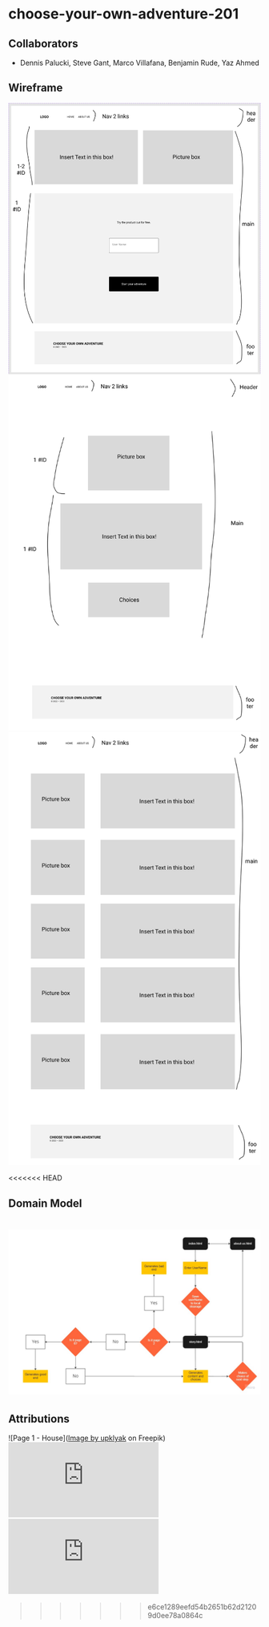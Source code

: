 # choose-your-own-adventure-201

## Collaborators
- Dennis Palucki, Steve Gant, Marco Villafana, Benjamin Rude, Yaz Ahmed

## Wireframe

![Home page](./img/Home_pg1.png)
![Adventure page](./img/Adventure_pg2.png)
![About Us page](./img/About_us_pg3.png)

<<<<<<< HEAD
## Domain Model

![domain model](./img/Flowchart.jpg)
=======
## Attributions

![Page 1 - House](<a href="https://www.freepik.com/free-vector/suburban-house-countryside_13643575.htm#query=cartoon%20house&position=7&from_view=keyword">Image by upklyak</a> on Freepik)
![Page 1 - Mailbox](http://clipart-library.com/clip-art/transparent-mailbox-17.htm)
![Page 4 - Dark-alley](https://www.freepik.com/free-vector/empty-dark-urban-backstreet-garbage-containers_34084557.htm#query=dark%20alley&position=37&from_view=search&track=sph)
>>>>>>> e6ce1289eefd54b2651b62d21209d0ee78a0864c
